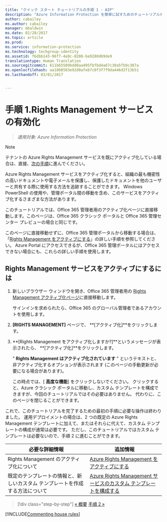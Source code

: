 ```yaml
---
title: "クイック スタート チュートリアルの手順 1 - AIP"
description: "Azure Information Protection を簡単に試すためのチュートリアルの手順 1 - Azure Rights Management サービスの有効化。"
author: cabailey
ms.author: cabailey
manager: mbaldwin
ms.date: 02/28/2017
ms.topic: article
ms.prod: 
ms.service: information-protection
ms.technology: techgroup-identity
ms.assetid: f6dbb143-96f7-4a9c-8208-be9280d69de9
translationtype: Human Translation
ms.sourcegitcommit: 611b65589bdd8aa495fbfbd4a67c30a5fb9c387a
ms.openlocfilehash: aa1808503e92d0afeb7c0f3f7f9da446d2f13b51
ms.lasthandoff: 03/01/2017


---
```


# <a name="step-1-activate-the-rights-management-service"></a>手順 1.Rights Management サービスの有効化
 
>*適用対象: Azure Information Protection*

> [!NOTE]
>テナントの Azure Rights Management サービスを既にアクティブ化している場合は、直接、[次の手順](infoprotect-tutorial-step2.md)に進んでください。 

Azure Rights Management サービスをアクティブ化すると、組織の最も機密性の高いドキュメントや電子メールを保護し、保護したドキュメントを他のユーザーと共有する際に使用する方法を追跡することができます。 Windows PowerShell の使用や、管理ポータル間の移動を含め、このサービスをアクティブ化するさまざまな方法があります。

このチュートリアルでは、Office 365 管理者用のアクティブ化ページに直接移動します。このページは、Office 365 クラシック ポータルと Office 365 管理センター プレビューの場合と同じです。 

このページに直接移動せずに、Office 365 管理ポータルから移動する場合は、「[Rights Management をアクティブにする](../deploy-use/activate-service.md)」の詳しい手順を参照してください。 Azure Portal にアクセスできるが、Office 365 管理ポータルにはアクセスできない場合にも、これらの詳しい手順を使用します。

## <a name="to-activate-the-rights-management-service"></a>Rights Management サービスをアクティブにするには

1. 新しいブラウザー ウィンドウを開き、Office 365 管理者用の [Rights Management アクティブ化ページ](https://account.activedirectory.windowsazure.com/RmsOnline/Manage.aspx)に直接移動します。
    
    サインインを求められたら、Office 365 のグローバル管理者であるアカウントを使用します。

2. **[RIGHTS MANAGEMENT]** ページで、 **[アクティブ化]**をクリックします。

3. **[Rights Management をアクティブ化しますか?]**というメッセージが表示されたら、 **[アクティブ化]**をクリックします。

    " **Rights Management はアクティブ化されています** " というテキストと、非アクティブ化するオプションが表示されます (このページの手動更新が必要になる場合があります)。

    この時点では、[ **高度な機能**] をクリックしないでください。 クリックすると、Azure クラシック ポータルに移動し、カスタム テンプレートを構成できますが、今回のチュートリアルではその必要はありません。 代わりに、このページを閉じることができます。

これで、このチュートリアルを完了するための最初の手順に必要な操作は終わりました。 運用デプロイメントの場合は、2 つの既定の Azure Rights Management テンプレートに加えて、またはそれらに代えて、カスタム テンプレートの構成が通常は必要です。 ただし、このチュートリアルではカスタム テンプレートは必要ないので、手順 2 に進むことができます。

|必要な詳細情報|追加情報|
|--------------------------------|--------------------------|
|Rights Management のアクティブ化について|[Azure Rights Management をアクティブにする](../deploy-use/activate-service.md)|
|既定のテンプレートの情報と、新しいカスタム テンプレートを作成する方法について|[Azure Rights Management サービスのカスタム テンプレートを構成する](../deploy-use/configure-custom-templates.md)|

>[!div class="step-by-step"]
[&#171; 概要](infoprotect-quick-start-tutorial.md)
[手順 2 &#187;](infoprotect-tutorial-step2.md)

[!INCLUDE[Commenting house rules](../includes/houserules.md)]

